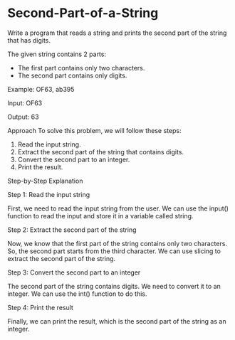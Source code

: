 # Second-Part-of-a-String

Write a program that reads a string and prints the second part of the string that has digits.

The given string contains 2 parts:
* The first part contains only two characters.
* The second part contains only digits.

Example: OF63, ab395

Input: OF63

Output: 63

Approach
To solve this problem, we will follow these steps:
1. Read the input string.
2. Extract the second part of the string that contains digits.
3. Convert the second part to an integer.
4. Print the result.

Step-by-Step Explanation

Step 1: Read the input string

First, we need to read the input string from the user. We can use the input() function to read the input and store it in a variable called string.
 
Step 2: Extract the second part of the string

Now, we know that the first part of the string contains only two characters. So, the second part starts from the third character. We can use slicing to extract the second part of the string.
 
Step 3: Convert the second part to an integer

The second part of the string contains digits. We need to convert it to an integer. We can use the int() function to do this.
 
Step 4: Print the result

Finally, we can print the result, which is the second part of the string as an integer.
